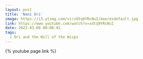 ```yaml
---
layout: post
title: 'Nani Ori'
image: https://i3.ytimg.com/vi/zdtq9YRcNuI/maxresdefault.jpg
link: https://www.youtube.com/watch?v=zdtq9YRcNuI
date: 2022-03-08 00:00:01
tags:
  - Ori and the Will of the Wisps
---
```


{% youtube page.link %}

